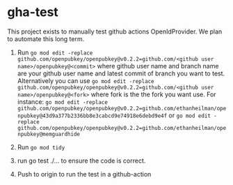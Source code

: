 # gha-test
This project exists to manually test github actions OpenIdProvider. We plan to automate this long term.

1. Run `go mod edit -replace github.com/openpubkey/openpubkey@v0.2.2=github.com/<github user name>/openpubkey@<commit>` where github user name and branch name are your github user name and latest commit of branch you want to test. Alternatively you can use `go mod edit -replace github.com/openpubkey/openpubkey@v0.2.2=github.com/<github user name>/openpubkey@<fork>` where fork is the the fork you want use.
For instance: `go mod edit -replace github.com/openpubkey/openpubkey@v0.2.2=github.com/ethanheilman/openpubkey@43d9a377b2336bb8e3cabcd9e74918e6debd9e4f` or `go mod edit -replace github.com/openpubkey/openpubkey@v0.2.2=github.com/ethanheilman/openpubkey@memguardhide`

2. Run `go mod tidy`

3. run go test ./... to ensure the code is correct.

4. Push to origin to run the test in a github-action
